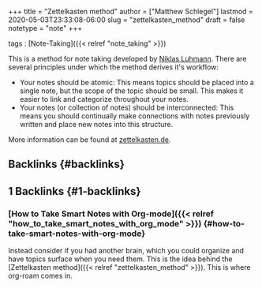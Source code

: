 +++
title = "Zettelkasten method"
author = ["Matthew Schlegel"]
lastmod = 2020-05-03T23:33:08-06:00
slug = "zettelkasten_method"
draft = false
notetype = "note"
+++

tags
: [Note-Taking]({{< relref "note_taking" >}})

This is a method for note taking developed by [Niklas Luhmann](https://en.wikipedia.org/wiki/Niklas%5FLuhmann). There are several principles under which the method derives it's workflow:

-   Your notes should be atomic: This means topics should be placed into a single note, <span class="underline">but</span> the scope of the topic should be small. This makes it easier to link and categorize throughout your notes.
-   Your notes (or collection of notes) should be interconnected: This means you should continually make connections with notes previously written and place new notes into this structure.

More information can be found at [zettelkasten.de](https://zettelkasten.de).


## Backlinks {#backlinks}


## 1 Backlinks {#1-backlinks}


### [How to Take Smart Notes with Org-mode]({{< relref "how_to_take_smart_notes_with_org_mode" >}}) {#how-to-take-smart-notes-with-org-mode}

Instead consider if you had another brain, which you could organize and have topics surface when you need them. This is the idea behind the [Zettelkasten method]({{< relref "zettelkasten_method" >}}). This is where org-roam comes in.
